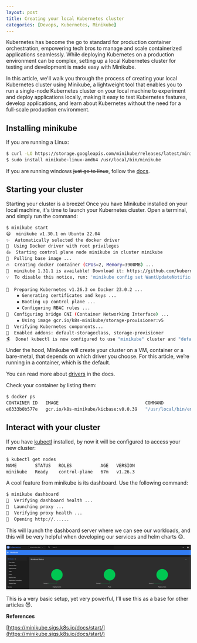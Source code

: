 ```yaml
---
layout: post
title: Creating your local Kubernetes cluster
categories: [Devops, Kubernetes, Minikube]
---
```


Kubernetes has become the go to standard for production container orchestration, empowering tech bros to manage and scale containerized applications seamlessly. While deploying Kubernetes on a production environment can be complex, setting up a local Kubernetes cluster for testing and development is made easy with Minikube.

In this article, we'll walk you through the process of creating your local Kubernetes cluster using Minikube, a lightweight tool that enables you to run a single-node Kubernetes cluster on your local machine to experiment and deploy applications locally, making it easy to test Kubernetes features, develop applications, and learn about Kubernetes without the need for a full-scale production environment.

## Installing minikube

If you are running a Linux:

```bash
$ curl -LO https://storage.googleapis.com/minikube/releases/latest/minikube-linux-amd64
$ sudo install minikube-linux-amd64 /usr/local/bin/minikube
```

If you are running windows ~~just go to linux~~, follow the [docs](https://minikube.sigs.k8s.io/docs/start/).

## Starting your cluster

Starting your cluster is a breeze! Once you have Minikube installed on your local machine, it's time to launch your Kubernetes cluster. Open a terminal, and simply run the command:

```bash
$ minikube start
😄  minikube v1.30.1 on Ubuntu 22.04
✨  Automatically selected the docker driver
📌  Using Docker driver with root privileges
👍  Starting control plane node minikube in cluster minikube
🚜  Pulling base image ...
🔥  Creating docker container (CPUs=2, Memory=3900MB) ...
🎉  minikube 1.31.1 is available! Download it: https://github.com/kubernetes/minikube/releases/tag/v1.31.1
💡  To disable this notice, run: 'minikube config set WantUpdateNotification false'

🐳  Preparing Kubernetes v1.26.3 on Docker 23.0.2 ...
    ▪ Generating certificates and keys ...
    ▪ Booting up control plane ...
    ▪ Configuring RBAC rules ...
🔗  Configuring bridge CNI (Container Networking Interface) ...
    ▪ Using image gcr.io/k8s-minikube/storage-provisioner:v5
🔎  Verifying Kubernetes components...
🌟  Enabled addons: default-storageclass, storage-provisioner
🏄  Done! kubectl is now configured to use "minikube" cluster and "default" namespace by default
```

Under the hood, Minikube will create your cluster on a VM, container or a bare-metal, that depends on which driver you choose. For this article, we’re running in a container, which is the default.

You can read more about [drivers](https://minikube.sigs.k8s.io/docs/drivers/) in the docs.

Check your container by listing them:

```bash
$ docker ps 
CONTAINER ID   IMAGE                                 COMMAND                  CREATED       STATUS       PORTS                                                                                                                                  NAMES
e6333b0b577e   gcr.io/k8s-minikube/kicbase:v0.0.39   "/usr/local/bin/entr…"   7 hours ago   Up 7 hours   127.0.0.1:49162->22/tcp, 127.0.0.1:49161->2376/tcp, 127.0.0.1:49160->5000/tcp, 127.0.0.1:49159->8443/tcp, 127.0.0.1:49158->32443/tcp   minikube
```

## **Interact with your cluster**

If you have [kubectl](https://www.notion.so/Creating-your-local-Kubernetes-cluster-f84eb7d42e4546a7a4f6eb17dc9e683a?pvs=21) installed, by now it will be configured to access your new cluster:

```bash
$ kubectl get nodes
NAME       STATUS   ROLES           AGE   VERSION
minikube   Ready    control-plane   67m   v1.26.3
```

A cool feature from minikube is its dashboard. Use the following command:

```bash
$ minikube dashboard
🤔  Verifying dashboard health ...
🚀  Launching proxy ...
🤔  Verifying proxy health ...
🎉  Opening http://......
```

This will launch the dashboard server where we can see our workloads, and this will be very helpful when developing our services and helm charts 😊.

![minikube-dashboard](/images/posts/Creating-your-local-Kubernetes-cluster/minikube-dashboard.png)

This is a very basic setup, yet very powerful, I’ll use this as a base for other articles 😈.

**References**

[https://minikube.sigs.k8s.io/docs/start/](https://minikube.sigs.k8s.io/docs/start/)